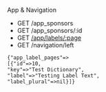 App & Navigation

* GET /app_sponsors
* GET /app_sponsors/:id
* GET [/app/labels/:page](Evanta/EvantaAccessAPI/wiki/GET--app-labels-:page)
* GET /navigation/left

```
{"app_label_pages"=>
[{"id"=>10,
"key"=>"Test Dictionary",
"label"=>"Testing Label Text",
"label_plural"=>nil}]}
```